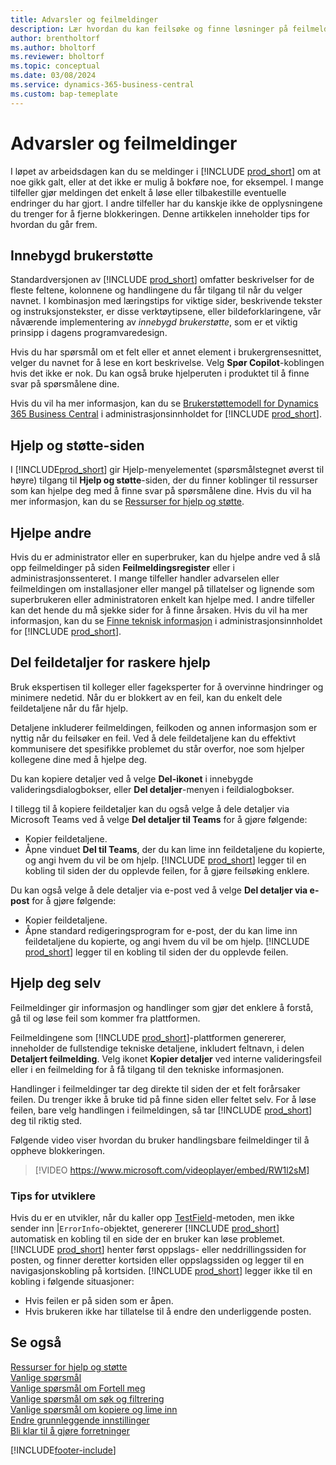 ```yaml
---
title: Advarsler og feilmeldinger
description: Lær hvordan du kan feilsøke og finne løsninger på feilmeldinger når du arbeider i Business Central.
author: brentholtorf
ms.author: bholtorf
ms.reviewer: bholtorf
ms.topic: conceptual
ms.date: 03/08/2024
ms.service: dynamics-365-business-central
ms.custom: bap-temeplate
---
```

# <a name="warnings-and-error-messages"></a>Advarsler og feilmeldinger

I løpet av arbeidsdagen kan du se meldinger i [!INCLUDE [prod_short](includes/prod_short.md)] om at noe gikk galt, eller at det ikke er mulig å bokføre noe, for eksempel. I mange tilfeller gjør meldingen det enkelt å løse eller tilbakestille eventuelle endringer du har gjort. I andre tilfeller har du kanskje ikke de opplysningene du trenger for å fjerne blokkeringen. Denne artikkelen inneholder tips for hvordan du går frem.  

## <a name="in-product-user-assistance"></a>Innebygd brukerstøtte

Standardversjonen av [!INCLUDE [prod_short](includes/prod_short.md)] omfatter beskrivelser for de fleste feltene, kolonnene og handlingene du får tilgang til når du velger navnet. I kombinasjon med læringstips for viktige sider, beskrivende tekster og instruksjonstekster, er disse verktøytipsene, eller bildeforklaringene, vår nåværende implementering av *innebygd brukerstøtte*, som er et viktig prinsipp i dagens programvaredesign.  

Hvis du har spørsmål om et felt eller et annet element i brukergrensesnittet, velger du navnet for å lese en kort beskrivelse. Velg **Spør Copilot**-koblingen hvis det ikke er nok. Du kan også bruke hjelperuten i produktet til å finne svar på spørsmålene dine.  

Hvis du vil ha mer informasjon, kan du se [Brukerstøttemodell for Dynamics 365 Business Central](/dynamics365/business-central/dev-itpro/user-assistance) i administrasjonsinnholdet for [!INCLUDE [prod_short](includes/prod_short.md)].  

## <a name="help-and-support-page"></a>Hjelp og støtte-siden

I [!INCLUDE[prod_short](includes/prod_short.md)] gir Hjelp-menyelementet (spørsmålstegnet øverst til høyre) tilgang til **Hjelp og støtte**-siden, der du finner koblinger til ressurser som kan hjelpe deg med å finne svar på spørsmålene dine. Hvis du vil ha mer informasjon, kan du se [Ressurser for hjelp og støtte](product-help-and-support.md).  

## <a name="help-others"></a>Hjelpe andre

Hvis du er administrator eller en superbruker, kan du hjelpe andre ved å slå opp feilmeldinger på siden **Feilmeldingsregister** eller i administrasjonssenteret. I mange tilfeller handler advarselen eller feilmeldingen om installasjoner eller mangel på tillatelser og lignende som superbrukeren eller administratoren enkelt kan hjelpe med. I andre tilfeller kan det hende du må sjekke sider for å finne årsaken. Hvis du vil ha mer informasjon, kan du se [Finne teknisk informasjon](/dynamics365/business-central/dev-itpro/administration/manage-technical-support#finding-technical-information) i administrasjonsinnholdet for [!INCLUDE [prod_short](includes/prod_short.md)].  

## <a name="share-error-details-for-faster-assistance"></a>Del feildetaljer for raskere hjelp

Bruk ekspertisen til kolleger eller fageksperter for å overvinne hindringer og minimere nedetid. Når du er blokkert av en feil, kan du enkelt dele feildetaljene når du får hjelp.

Detaljene inkluderer feilmeldingen, feilkoden og annen informasjon som er nyttig når du feilsøker en feil. Ved å dele feildetaljene kan du effektivt kommunisere det spesifikke problemet du står overfor, noe som hjelper kollegene dine med å hjelpe deg.  

Du kan kopiere detaljer ved å velge **Del-ikonet** i innebygde valideringsdialogbokser, eller **Del detaljer**-menyen i feildialogbokser.  

I tillegg til å kopiere feildetaljer kan du også velge å dele detaljer via Microsoft Teams ved å velge **Del detaljer til Teams** for å gjøre følgende:

* Kopier feildetaljene.
* Åpne vinduet **Del til Teams**, der du kan lime inn feildetaljene du kopierte, og angi hvem du vil be om hjelp. [!INCLUDE [prod_short](includes/prod_short.md)] legger til en kobling til siden der du opplevde feilen, for å gjøre feilsøking enklere.

Du kan også velge å dele detaljer via e-post ved å velge **Del detaljer via e-post** for å gjøre følgende:

* Kopier feildetaljene.
* Åpne standard redigeringsprogram for e-post, der du kan lime inn feildetaljene du kopierte, og angi hvem du vil be om hjelp. [!INCLUDE [prod_short](includes/prod_short.md)] legger til en kobling til siden der du opplevde feilen.

## <a name="help-yourself"></a>Hjelp deg selv

Feilmeldinger gir informasjon og handlinger som gjør det enklere å forstå, gå til og løse feil som kommer fra plattformen.

Feilmeldingene som [!INCLUDE [prod_short](includes/prod_short.md)]-plattformen genererer, inneholder de fullstendige tekniske detaljene, inkludert feltnavn, i delen **Detaljert feilmelding**. Velg ikonet **Kopier detaljer** ved interne valideringsfeil eller i en feilmelding for å få tilgang til den tekniske informasjonen.

Handlinger i feilmeldinger tar deg direkte til siden der et felt forårsaker feilen. Du trenger ikke å bruke tid på finne siden eller feltet selv. For å løse feilen, bare velg handlingen i feilmeldingen, så tar [!INCLUDE [prod_short](includes/prod_short.md)] deg til riktig sted.

Følgende video viser hvordan du bruker handlingsbare feilmeldinger til å oppheve blokkeringen.

> [!VIDEO https://www.microsoft.com/videoplayer/embed/RW1l2sM]

### <a name="tip-for-developers"></a>Tips for utviklere

Hvis du er en utvikler, når du kaller opp [TestField](/dynamics365/business-central/dev-itpro/developer/methods-auto/record/record-testfield-joker-joker-errorinfo-method)-metoden, men ikke sender inn |`ErrorInfo`-objektet, genererer [!INCLUDE [prod_short](includes/prod_short.md)] automatisk en kobling til en side der en bruker kan løse problemet. [!INCLUDE [prod_short](includes/prod_short.md)] henter først oppslags- eller neddrillingssiden for posten, og finner deretter kortsiden eller oppslagssiden og legger til en navigasjonskobling på kortsiden. [!INCLUDE [prod_short](includes/prod_short.md)] legger ikke til en kobling i følgende situasjoner:

* Hvis feilen er på siden som er åpen.
* Hvis brukeren ikke har tillatelse til å endre den underliggende posten.

## <a name="see-also"></a>Se også

[Ressurser for hjelp og støtte](product-help-and-support.md)  
[Vanlige spørsmål](across-faq.yml)  
[Vanlige spørsmål om Fortell meg](ui-search-faq.md)  
[Vanlige spørsmål om søk og filtrering](ui-search-filter-faq.yml)  
[Vanlige spørsmål om kopiere og lime inn](faq-copy-paste.yml)  
[Endre grunnleggende innstillinger](ui-change-basic-settings.md)  
[Bli klar til å gjøre forretninger](ui-get-ready-business.md)  

[!INCLUDE[footer-include](includes/footer-banner.md)]
